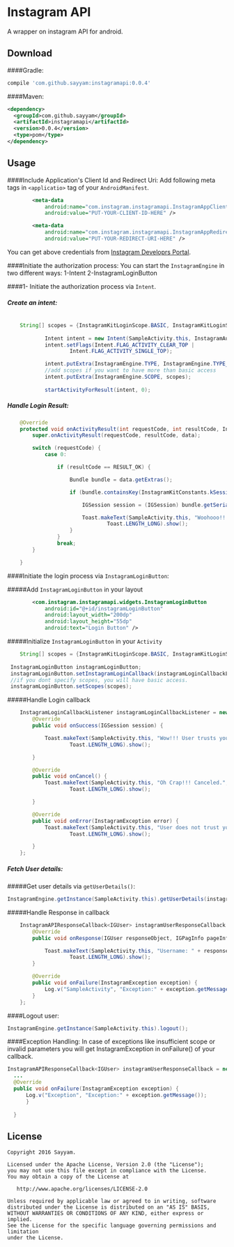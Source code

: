 
Instagram API
============
A wrapper on instagram API for android.

Download
--------
####Gradle:
```groovy
compile 'com.github.sayyam:instagramapi:0.0.4'
```
####Maven:
```xml
<dependency>
  <groupId>com.github.sayyam</groupId>
  <artifactId>instagramapi</artifactId>
  <version>0.0.4</version>
  <type>pom</type>
</dependency>
```

Usage
--------

####Include Application's Client Id and Redirect Uri:
Add following meta tags in ```<applicatio>``` tag of your ```AndroidManifest```.

```xml
        <meta-data
            android:name="com.instagram.instagramapi.InstagramAppClientId"
            android:value="PUT-YOUR-CLIENT-ID-HERE" />

        <meta-data
            android:name="com.instagram.instagramapi.InstagramAppRedirectURL"
            android:value="PUT-YOUR-REDIRECT-URI-HERE" />
```
You can get above credentials from [Instagram Developrs Portal](https://www.instagram.com/developer/ "Instagram Developrs Portal").

####Initiate the authorization process:
You can start the ```InstagramEngine``` in two different ways:
1-Intent
2-InstagramLoginButton

####1- Initiate the authorization process via ```Intent```.

##### Create an intent:
```java

    String[] scopes = {InstagramKitLoginScope.BASIC, InstagramKitLoginScope.COMMENTS};
    
            Intent intent = new Intent(SampleActivity.this, InstagramAuthActivity.class);
            intent.setFlags(Intent.FLAG_ACTIVITY_CLEAR_TOP |
                    Intent.FLAG_ACTIVITY_SINGLE_TOP);

            intent.putExtra(InstagramEngine.TYPE, InstagramEngine.TYPE_LOGIN);
            //add scopes if you want to have more than basic access
            intent.putExtra(InstagramEngine.SCOPE, scopes);
            
            startActivityForResult(intent, 0);
```
##### Handle Login Result:

```java
    @Override
    protected void onActivityResult(int requestCode, int resultCode, Intent data) {
        super.onActivityResult(requestCode, resultCode, data);

        switch (requestCode) {
            case 0:

                if (resultCode == RESULT_OK) {

                    Bundle bundle = data.getExtras();

                    if (bundle.containsKey(InstagramKitConstants.kSessionKey)) {

                        IGSession session = (IGSession) bundle.getSerializable(InstagramKitConstants.kSessionKey);

                        Toast.makeText(SampleActivity.this, "Woohooo!!! User trusts you :) " + session.getAccessToken(),
                                Toast.LENGTH_LONG).show();
                    }
                }
                break;
        }

    }
```

####Initiate the login process via ```InstagramLoginButton```:

#####Add ```InstagramLoginButton``` in your layout
```xml
        <com.instagram.instagramapi.widgets.InstagramLoginButton
            android:id="@+id/instagramLoginButton"
            android:layout_width="200dp"
            android:layout_height="55dp"
            android:text="Login Button" />
```
#####Initialize ```InstagramLoginButton``` in your ```Activity```
```java
    String[] scopes = {InstagramKitLoginScope.BASIC, InstagramKitLoginScope.COMMENTS};
    
 InstagramLoginButton instagramLoginButton;
 instagramLoginButton.setInstagramLoginCallback(instagramLoginCallbackListener);
 //if you dont specify scopes, you will have basic access.
 instagramLoginButton.setScopes(scopes);

```
#####Handle Login callback
```java
    InstagramLoginCallbackListener instagramLoginCallbackListener = new InstagramLoginCallbackListener() {
        @Override
        public void onSuccess(IGSession session) {

            Toast.makeText(SampleActivity.this, "Wow!!! User trusts you :) " + session.getAccessToken(),
                    Toast.LENGTH_LONG).show();

        }

        @Override
        public void onCancel() {
            Toast.makeText(SampleActivity.this, "Oh Crap!!! Canceled.",
                    Toast.LENGTH_LONG).show();

        }

        @Override
        public void onError(InstagramException error) {
            Toast.makeText(SampleActivity.this, "User does not trust you :(\n " + error.getMessage(),
                    Toast.LENGTH_LONG).show();

        }
    };
```

##### Fetch User details:


#####Get user details via ```getUserDetails()```:
```java
InstagramEngine.getInstance(SampleActivity.this).getUserDetails(instagramUserResponseCallback);
```
#####Handle Response in callback
```java
    InstagramAPIResponseCallback<IGUser> instagramUserResponseCallback = new InstagramAPIResponseCallback<IGUser>() {
        @Override
        public void onResponse(IGUser responseObject, IGPagInfo pageInfo) {

            Toast.makeText(SampleActivity.this, "Username: " + responseObject.getUsername(),
                    Toast.LENGTH_LONG).show();
        }

        @Override
        public void onFailure(InstagramException exception) {
            Log.v("SampleActivity", "Exception:" + exception.getMessage());
        }
    };
```

####Logout user:

```java
InstagramEngine.getInstance(SampleActivity.this).logout();
```
####Exception Handling:
In case of exceptions like insufficient scope or invalid parameters you will get InstagramException in onFailure() of your callback.
```java
InstagramAPIResponseCallback<IGUser> instagramUserResponseCallback = new InstagramAPIResponseCallback<IGUser>() {
  ...
  @Override
  public void onFailure(InstagramException exception) {
      Log.v("Exception", "Exception:" + exception.getMessage());
      }
        
  }
```



License
--------

    Copyright 2016 Sayyam.

    Licensed under the Apache License, Version 2.0 (the "License");
    you may not use this file except in compliance with the License.
    You may obtain a copy of the License at

       http://www.apache.org/licenses/LICENSE-2.0

    Unless required by applicable law or agreed to in writing, software
    distributed under the License is distributed on an "AS IS" BASIS,
    WITHOUT WARRANTIES OR CONDITIONS OF ANY KIND, either express or implied.
    See the License for the specific language governing permissions and limitation
    under the License.
